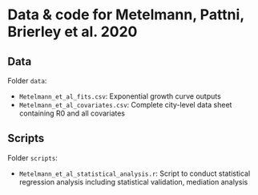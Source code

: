 # Data & code for Metelmann, Pattni, Brierley et al. 2020

## Data

Folder `data`:

* `Metelmann_et_al_fits.csv`: Exponential growth curve outputs
* `Metelmann_et_al_covariates.csv`: Complete city-level data sheet containing R0 and all covariates

## Scripts

Folder `scripts`:

* `Metelmann_et_al_statistical_analysis.r`: Script to conduct statistical regression analysis including statistical validation, mediation analysis
